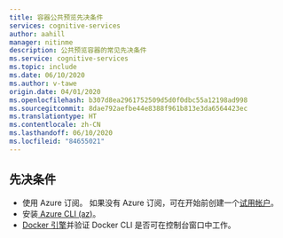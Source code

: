 ```yaml
---
title: 容器公共预览先决条件
services: cognitive-services
author: aahill
manager: nitinme
description: 公共预览容器的常见先决条件
ms.service: cognitive-services
ms.topic: include
ms.date: 06/10/2020
ms.author: v-tawe
origin.date: 04/01/2020
ms.openlocfilehash: b307d8ea2961752509d5d0f0dbc55a12198ad998
ms.sourcegitcommit: 8dae792aefbe44e8388f961b813e3da6564423ec
ms.translationtype: HT
ms.contentlocale: zh-CN
ms.lasthandoff: 06/10/2020
ms.locfileid: "84655021"
---
```

## <a name="prerequisites"></a>先决条件

* 使用 Azure 订阅。 如果没有 Azure 订阅，可在开始前创建一个[试用帐户][trial-account]。
* 安装[ Azure CLI (az)][azure-cli]。
* [Docker 引擎][docker-engine]并验证 Docker CLI 是否可在控制台窗口中工作。

[trial-account]: https://wd.azure.cn/pricing/1rmb-trial-full
[azure-cli]: https://docs.azure.cn/cli/install-azure-cli?view=azure-cli-latest
[docker-engine]: https://www.docker.com/products/docker-engine